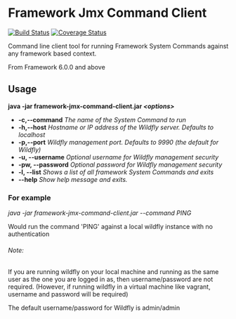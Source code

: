 # Framework Jmx Command Client

[![Build Status](https://travis-ci.org/CJSCommonPlatform/framework-jmx-command-client.svg?branch=master)](https://travis-ci.org/CJSCommonPlatform/framework-jmx-command-client) [![Coverage Status](https://coveralls.io/repos/github/CJSCommonPlatform/framework-jmx-command-client/badge.svg?branch=master)](https://coveralls.io/github/CJSCommonPlatform/framework-jmx-command-client?branch=master)

Command line client tool for running Framework System Commands against any framework based context.

From Framework 6.0.0 and above

## Usage

**java -jar framework-jmx-command-client.jar _\<options\>_**

- **-c,--command** <arg>     _The name of the System Command to run_
- **-h,--host** <arg>        _Hostname or IP address of the Wildfly server. Defaults to localhost_
- **-p,--port** <arg>        _Wildfly management port. Defaults to 9990 (the default for Wildfly)_
- **-u, --username**         _Optional username for Wildfly management security_
- **-pw, --password**        _Optional password for Wildfly management security_
- **-l, --list**             _Shows a list of all framework System Commands and exits_
- **--help**                 _Show help message and exits._
 
### For example 
_java -jar framework-jmx-command-client.jar --command PING_

Would run the command 'PING' against a local wildfly instance with no authentication
 
###### Note: 
 If you are running wildfly on your local machine and running as the same user as the one you are
 logged in as, then username/password are not required. (However, if running wildfly in a virtual machine
 like vagrant, username and password will be required)
 
 The default username/password for Wildfly is admin/admin  
